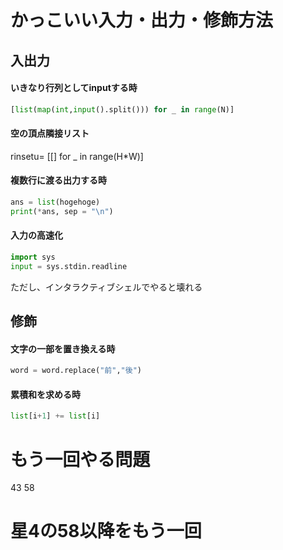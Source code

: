 # かっこいい入力・出力・修飾方法

## 入出力
#### いきなり行列としてinputする時
```.py
[list(map(int,input().split())) for _ in range(N)]
```
#### 空の頂点隣接リスト
rinsetu= [[] for _ in range(H*W)]

#### 複数行に渡る出力する時
```.py
ans = list(hogehoge)
print(*ans, sep = "\n")
```
#### 入力の高速化
```.py
import sys
input = sys.stdin.readline
```
ただし、インタラクティブシェルでやると壊れる
## 修飾
#### 文字の一部を置き換える時
```.py
word = word.replace("前","後")
```
#### 累積和を求める時
```.py
list[i+1] += list[i]
```


# もう一回やる問題
43 58

# 星4の58以降をもう一回